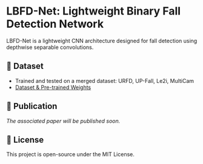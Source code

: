 # LBFD-Net: Lightweight Binary Fall Detection Network

LBFD-Net is a lightweight CNN architecture designed for fall detection using depthwise separable convolutions.

## 📂 Dataset
- Trained and tested on a merged dataset: URFD, UP-Fall, Le2i, MultiCam
- [Dataset & Pre-trained Weights](https://drive.google.com/drive/folders/11KqNWSZVwabGA0yWG290OkDH0beSVgO0?usp=share_link)

## 📄 Publication
*The associated paper will be published soon.*

## 📜 License
This project is open-source under the MIT License.

